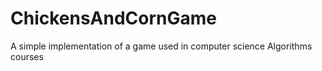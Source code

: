 # ChickensAndCornGame
A simple implementation of a game used in computer science Algorithms courses
